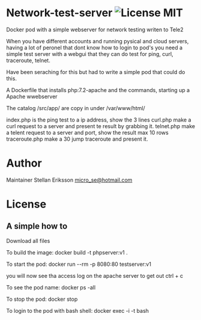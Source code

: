 Network-test-server ![License MIT](https://go-shields.herokuapp.com/license-MIT-blue.png)
===============
Docker pod with a simple webserver for network testing writen to Tele2

When you have different accounts and running pysical and cloud servers, having a lot of peronel that dont know how to login to pod's
you need a simple test server with a webgui that they can do test for ping, curl, traceroute, telnet.

Have been seraching for this but had to write a simple pod that could do this.

A Dockerfile that installs php:7.2-apache and the commands, starting up a Apache wwebserver

The catalog /src/app/ are copy in under /var/www/html/

index.php is the ping test to a ip address, show the 3 lines
curl.php make a curl request to a server and present te result by grabbing it.
telnet.php make a telent request to a server and port, show the result max 10 rows
traceroute.php make a 30 jump traceroute and present it.


# Author
Maintainer Stellan Eriksson <micro_se@hotmail.com>



# License



A simple how to
----------------------------------------------
Download all files

To build the image:
docker build -t phpserver:v1 .

To start the pod:
docker run --rm -p 8080:80 testserver:v1

you will now see tha access log on the apache server
to get out ctrl + c

To see the pod name:
docker ps -all

To stop the pod:
docker stop <pod name>

To login to the pod with bash shell:
docker exec -i -t <pod name> bash
